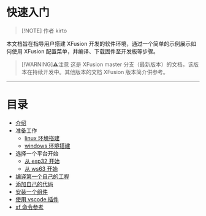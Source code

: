 # 快速入门

> [!NOTE] 作者
> kirto

本文档旨在指导用户搭建 XFusion 开发的软件环境，通过一个简单的示例展示如何使用 XFusion 配置菜单，并编译、下载固件至开发板等步骤。

> [!WARNING]⚠️注意
> 这是 XFusion master 分支（最新版本）的文档，该版本在持续开发中。其他版本的文档 XFusion 版本简介供参考。

---

# 目录

- [介绍](introduction.md)
- 准备工作
  - [linux 环境搭建](preparation_with_linux.md)
  - [windows 环境搭建](preparation_with_windows.md)
- 选择一个平台开始
  - [从 esp32 开始](starting_with_esp32.md)
  - [从 ws63 开始](starting_with_ws63.md)
- [编译第一个自己的工程](build_first_project.md)
- [添加自己的代码](add_your_owm_code.md)
- [安装一个组件](install_a_component.md)
- [使用 vscode 插件](use_vscode_plugin.md)
- [xf 命令参考](xf_command_reference.md)

